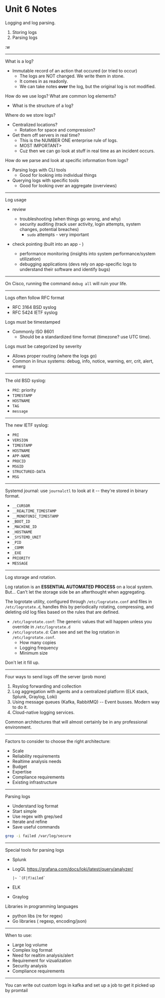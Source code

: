 # Unit 6 Notes

Logging and log parsing.

1. Storing logs
2. Parsing logs

:w

---

What is a log?
- Immutable record of an action that occured (or tried to occur)
    - The logs are NOT changed. We write them in stone.
    - It comes in as readonly.  
    - We can take notes **over** the log, but the original log is not modified.  

How do we use logs?
What are common log elements?
- What is the structure of a log?

Where do we store logs?
- Centralized locations?
    - Rotation for space and compression?
- Get them off servers in real time?
    - This is the NUMBER ONE enterprise rule of logs.
    - MOST IMPORTANT>
    - Cuz then we can go look at stuff in real time as an incident occurs.  

How do we parse and look at specific information from logs?
- Parsing logs with CLI tools
    - Good for looking into individual things 
- Querying logs with specific tools 
    - Good for looking over an aggregate (overviews)

---

Log usage
- review
    - troubleshooting (when things go wrong, and why)
    - security auditing (track user activity, login attempts, system changes,
      potential breaches)
        - `sudo` attempts - very important

- check pointing (built into an app - )
    - performance monitoring (insights into system performance/system utilization)
    - debugging applications (devs rely on app-specific logs to understand their
      software and identify bugs)


---

On Cisco, running the command `debug all` will ruin your life.

---


Logs often follow RFC format
- RFC 3164 BSD syslog
- RFC 5424 IETF syslog

Logs must be timestamped
- Commonly ISO 8601
    - Should be a standardized time format (timezone? use UTC time).  

Logs must be categorized by severity
- Allows proper routing (where the logs go)
- Common in linux systems: debug, info, notice, warning, err, crit, alert, emerg

---

The old BSD syslog:
- `PRI`: priority
- `TIMESTAMP`
- `HOSTNAME`
- `TAG`
- `message`

---

The new IETF syslog:
* `PRI`
* `VERSION`
* `TIMESTAMP`
* `HOSTNAME`
* `APP-NAME`
* `PROCID`
* `MSGID`
* `STRUCTURED-DATA`
* `MSG`

---

Systemd journal: use `journalctl` to look at it -- they're stored in binary format.  
* `__CURSOR`
* `__REALTIME_TIMESTAMP`
* `__MONOTONIC_TIMESTAMP`
* `_BOOT_ID`
* `_MACHINE_ID`
* `_HOSTNAME`
* `_SYSTEMD_UNIT`
* `_PID`
* `_COMM`
* `_EXE`
* `PRIORITY`
* `MESSAGE`

---

Log storage and rotation.

Log ratation is an **ESSENTIAL AUTOMATED PROCESS** on a local system.  
But... Can't let the storage side be an afterthought when aggregating.  

The logrotate utility, configured through `/etc/logratate.conf` and files in
`/etc/logrotate.d`, handles this by periodically rotating, compressing, and deleting
old log files based on the rules that are defined.  

- `/etc/logrotate.conf`: The generic values that will happen unless you override in `/etc/logrotate.d`
- `/etc/logrotate.d`: Can see and set the log rotation in `/etc/logrotate.conf`.  
    - How many copies
    - Logging frequency
    - Minimum size

Don't let it fill up.  

---

Four ways to send logs off the server (prob more)

1. Rsyslog forwarding and collection
2. Log aggregation with agents and a centralized platform (ELK stack, Splunk, Graylog, Loki)
3. Using message queues (Kafka, RabbitMQ) -- Event busses. Modern way to do it.  
4. Cloud-native logging services. 

Common architectures that will almost certainly be in any professional environment.  

---

Factors to consider to choose the right architecture:
- Scale
- Reliability requirements
- Realtime analysis needs
- Budget
- Expertise
- Compliance requirements
- Existing infrastructure

---

Parsing logs
- Understand log format
- Start simple
- Use regex with grep/sed
- Iterate and refine
- Save useful commands


```bash
grep -i failed /var/log/secure
```

---

Special tools for parsing logs
- Splunk
- LogQL <https://grafana.com/docs/loki/latest/query/analyzer/>
    ```logql
    |~ `(F|f)ailed`
    ```

- ELK
- Graylog

Libraries in programming languages
 - python libs (re for regex)
 - Go libraries ( regexp, encoding/json)

---
When to use:
* Large log volume
* Complex log format
* Need for realtim analysis/alert
* Requirement for vizualization
* Security analysis
* Compliance requirements

---

You can write out custom logs in kafka and set up a job to get it picked up by promtail
